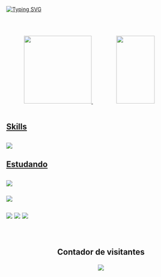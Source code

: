 [![Typing SVG](https://readme-typing-svg.herokuapp.com/?color=8fd6d2&size=35&center=true&vCenter=true&width=1000&lines=Olá+eu+sou+o+Rubí;È+um+prazer+recebê-los+em+meu+perfil;Sou+de+Paulista-PE,+tenho+26+anos;Estudante+de+programação+no+Projeto+Oracle+Next+One+na+Alura+com+parceria+com+a+Oracle;Sejam+todos+bem+vindos!+:%29)](https://git.io/typing-svg)

<br><br>
<div align="center">
  <a href="https://github.com/ewertonramonteiro">
  <img whidt="45%" height="180em" src="https://github-readme-stats.vercel.app/api?username=ewertonramonteiro&show_icons=true&theme=radical&include_all_commits=true&count_private=true"/>
  <img  width="45%" height="180em" src="https://github-readme-stats.vercel.app/api/top-langs/?username=ewertonramonteiro&layout=compact&langs_count=7&theme=radical"/>
</div>


   
  <br>
<a href="https://skillicons.dev">
  <h2>Skills<h2/>
  <img src="https://skillicons.dev/icons?i=git,vscode,mysql,css,bootstrap,html,cs,java,dotnet,eclipse,pr,spring" />
  <h2>Estudando<h2/>
  <img src="https://skillicons.dev/icons?i=javascript,java,spring" />
</a>
<br>
<br>
  <img src="https://github-profile-trophy.vercel.app/?username=ewertonramonteiro&row=1&column=6&theme=dracula&margin-w=15&margin-h=15"/> 
<br>
    <br>
<div> 
  <a href="https://www.instagram.com/ewertonrub/" target="_blank"><img src="https://img.shields.io/badge/-Instagram-%23E4405F?style=for-the-badge&logo=instagram&logoColor=white" target="_blank"></a>
  <a href = "mailto:ewertonra.monteiro@gmail.com"><img src="https://img.shields.io/badge/-Gmail-%23333?style=for-the-badge&logo=gmail&logoColor=white" target="_blank"></a>
  <a href="https://www.linkedin.com/in/ewerton-rubi/" target="_blank"><img src="https://img.shields.io/badge/-LinkedIn-%230077B5?style=for-the-badge&logo=linkedin&logoColor=white" target="_blank"></a> 
</div>  
    <br>

<div align="center">
<br><p align="centre"><b>Contador de visitantes</b></p>  
<p align="center"><img align="center" src="https://profile-counter.glitch.me/{ewertonramonteiro}/count.svg" /></p> 
<br></div>
    
